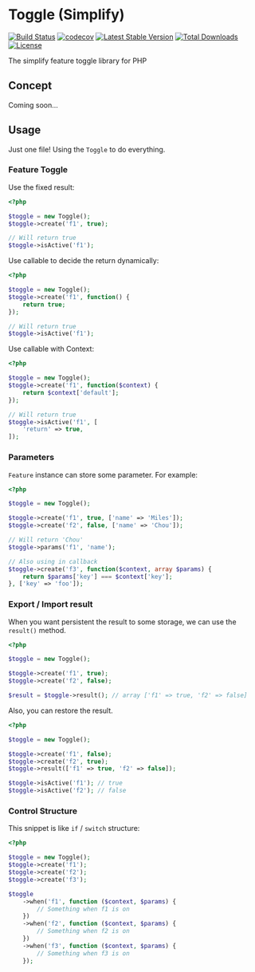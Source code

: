 # Toggle (Simplify)

[![Build Status](https://travis-ci.com/MilesChou/toggle-simplify.svg?branch=master)](https://travis-ci.com/MilesChou/toggle-simplify)
[![codecov](https://codecov.io/gh/MilesChou/toggle-simplify/branch/master/graph/badge.svg)](https://codecov.io/gh/MilesChou/toggle-simplify)
[![Latest Stable Version](https://poser.pugx.org/MilesChou/toggle-simplify/v/stable)](https://packagist.org/packages/MilesChou/toggle-simplify)
[![Total Downloads](https://poser.pugx.org/MilesChou/toggle-simplify/d/total.svg)](https://packagist.org/packages/MilesChou/toggle-simplify)
[![License](https://poser.pugx.org/MilesChou/toggle-simplify/license)](https://packagist.org/packages/MilesChou/toggle-simplify)

The simplify feature toggle library for PHP

## Concept

Coming soon...

## Usage

Just one file! Using the `Toggle` to do everything.

### Feature Toggle

Use the fixed result:

```php
<?php

$toggle = new Toggle();
$toggle->create('f1', true);

// Will return true
$toggle->isActive('f1');
```

Use callable to decide the return dynamically:

```php
<?php

$toggle = new Toggle();
$toggle->create('f1', function() {
    return true;
});

// Will return true
$toggle->isActive('f1');
```

Use callable with Context:

```php
<?php

$toggle = new Toggle();
$toggle->create('f1', function($context) {
    return $context['default'];
});

// Will return true
$toggle->isActive('f1', [
    'return' => true,
]);
```

### Parameters

`Feature` instance can store some parameter. For example:

```php
<?php

$toggle = new Toggle();

$toggle->create('f1', true, ['name' => 'Miles']);
$toggle->create('f2', false, ['name' => 'Chou']);

// Will return 'Chou'
$toggle->params('f1', 'name');

// Also using in callback
$toggle->create('f3', function($context, array $params) {
    return $params['key'] === $context['key'];
}, ['key' => 'foo']);
```

### Export / Import result

When you want persistent the result to some storage, we can use the `result()` method.

```php
<?php

$toggle = new Toggle();

$toggle->create('f1', true);
$toggle->create('f2', false);

$result = $toggle->result(); // array ['f1' => true, 'f2' => false]
```

Also, you can restore the result.

```php
<?php

$toggle = new Toggle();

$toggle->create('f1', false);
$toggle->create('f2', true);
$toggle->result(['f1' => true, 'f2' => false]);

$toggle->isActive('f1'); // true
$toggle->isActive('f2'); // false
```

### Control Structure

This snippet is like `if` / `switch` structure:

```php
<?php

$toggle = new Toggle();
$toggle->create('f1');
$toggle->create('f2');
$toggle->create('f3');

$toggle
    ->when('f1', function ($context, $params) {
        // Something when f1 is on
    })
    ->when('f2', function ($context, $params) {
        // Something when f2 is on
    })
    ->when('f3', function ($context, $params) {
        // Something when f3 is on
    });
```

